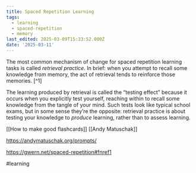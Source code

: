 ```yaml
---
title: Spaced Repetition Learning
tags:
  - learning
  - spaced-repetition
  - memory
last_edited: 2025-03-09T15:33:52.000Z
date: '2025-03-11'
---
```


The most common mechanism of change for spaced repetition learning tasks is called _retrieval practice._ In brief: when you attempt to recall some knowledge from memory, the act of retrieval tends to reinforce those memories. [^1]

The learning produced by retrieval is called the “testing effect” because it occurs when you explicitly test yourself, reaching within to recall some knowledge from the tangle of your mind. Such tests look like typical school exams, but in some sense they’re the opposite: retrieval practice is about testing your knowledge to _produce_ learning, rather than to assess learning.

[[How to make good flashcards]]
[[Andy Matuschak]]



https://andymatuschak.org/prompts/

https://gwern.net/spaced-repetition#fnref1

#learning
